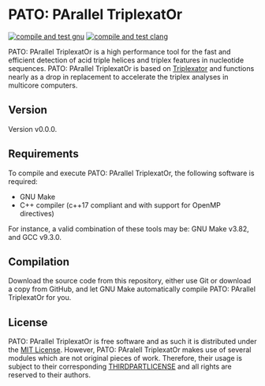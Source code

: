 # PATO: PArallel TriplexatOr
[![compile and test gnu](https://github.com/amatria/pato/actions/workflows/compile-and-test-gnu.yml/badge.svg)](https://github.com/amatria/pato/actions/workflows/compile-and-test-gnu.yml)
[![compile and test clang](https://github.com/amatria/pato/actions/workflows/compile-and-test-clang.yml/badge.svg)](https://github.com/amatria/pato/actions/workflows/compile-and-test-clang.yml)

PATO: PArallel TriplexatOr is a high performance tool for the fast and efficient detection of acid triple helices and triplex features in nucleotide sequences. PATO: PArallel TriplexatOr is based on [Triplexator](https://github.com/Gurado/triplexator) and functions nearly as a drop in replacement to accelerate the triplex analyses in multicore computers.

## Version
Version v0.0.0.

## Requirements
To compile and execute PATO: PArallel TriplexatOr, the following software is required:
* GNU Make
* C++ compiler (c++17 compliant and with support for OpenMP directives)

For instance, a valid combination of these tools may be: GNU Make v3.82, and GCC v9.3.0.

## Compilation
Download the source code from this repository, either use Git or download a copy from GitHub, and let GNU Make automatically compile PATO: PArallel TriplexatOr for you.

## License
PATO: PArallel TriplexatOr is free software and as such it is distributed under the [MIT License](LICENSE). However, PATO: PAralell TriplexatOr makes use of several modules which are not original pieces of work. Therefore, their usage is subject to their corresponding [THIRDPARTLICENSE](THIRDPARTYLICENSES) and all rights are reserved to their authors.

